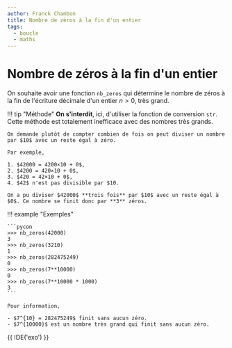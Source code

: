 ```yaml
---
author: Franck Chambon
title: Nombre de zéros à la fin d'un entier
tags:
  - boucle
  - maths
---
```

# Nombre de zéros à la fin d'un entier

On souhaite avoir une fonction `nb_zeros` qui détermine le nombre de zéros à la fin de l'écriture décimale d'un entier $n>0$, très grand.

!!! tip "Méthode"
    **On s'interdit**, ici, d'utiliser la fonction de conversion `str`. Cette méthode est totalement inefficace avec des nombres très grands.
    
    On demande plutôt de compter combien de fois on peut diviser un nombre par $10$ avec un reste égal à zéro.

    Par exemple, 

    1. $42000 = 4200×10 + 0$,
    2. $4200 = 420×10 + 0$,
    3. $420 = 42×10 + 0$,
    4. $42$ n'est pas divisible par $10.

    On a pu diviser $42000$ **trois fois** par $10$ avec un reste égal à $0$. Ce nombre se finit donc par **3** zéros.



!!! example "Exemples"

    ```pycon
    >>> nb_zeros(42000)
    3
    >>> nb_zeros(3210)
    1
    >>> nb_zeros(282475249)
    0
    >>> nb_zeros(7**10000)
    0
    >>> nb_zeros(7**10000 * 1000)
    3
    ```

    Pour information,
    
    - $7^{10} = 282475249$ finit sans aucun zéro.
    - $7^{10000}$ est un nombre très grand qui finit sans aucun zéro.

{{ IDE('exo') }}
